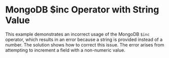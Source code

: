 # MongoDB $inc Operator with String Value
This example demonstrates an incorrect usage of the MongoDB `$inc` operator, which results in an error because a string is provided instead of a number. The solution shows how to correct this issue.  The error arises from attempting to increment a field with a non-numeric value.